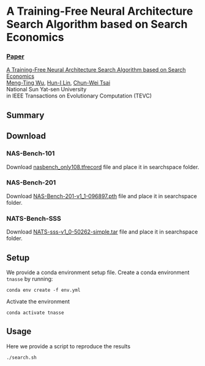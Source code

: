 # A Training-Free Neural Architecture Search Algorithm based on Search Economics
### [Paper]()

 [A Training-Free Neural Architecture Search Algorithm based on Search Economics]() <br>
 [Meng-Ting Wu](),
 [Hun-I Lin](),
 [Chun-Wei Tsai](https://sites.google.com/site/cwtsai0807/chun-wei-tsai) <br>
  National Sun Yat-sen University  
in IEEE Transactions on Evolutionary Computation (TEVC)

## Summary


## Download

### NAS-Bench-101
Download [nasbench_only108.tfrecord](https://github.com/google-research/nasbench) file and place it in searchspace folder.

### NAS-Bench-201
Download [NAS-Bench-201-v1_1-096897.pth](https://github.com/D-X-Y/NAS-Bench-201) file and place it in searchspace folder.

### NATS-Bench-SSS
Download [NATS-sss-v1_0-50262-simple.tar](https://github.com/D-X-Y/NATS-Bench) file and place it in searchspace folder.
## Setup

We provide a conda environment setup file. Create a conda environment `tnasse` by running:
```
conda env create -f env.yml
```
Activate the environment 
```
conda activate tnasse
```

## Usage

Here we provide a script to reproduce the results
```
./search.sh
```